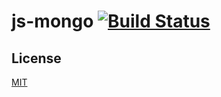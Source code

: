 # js-mongo [![Build Status](https://travis-ci.org/arpinum/js-mongo.svg?branch=master)](https://travis-ci.org/arpinum/js-mongo)

## License

[MIT](LICENSE)
